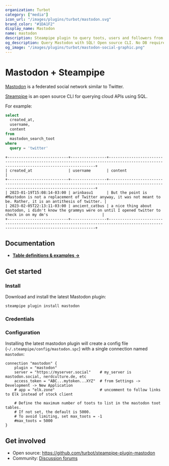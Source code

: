 ```yaml
---
organization: Turbot
category: ["media"]
icon_url: "/images/plugins/turbot/mastodon.svg"
brand_color: "#1DA1F2"
display_name: Mastodon
name: mastodon
description: Steampipe plugin to query toots, users and followers from Mastodon.
og_description: Query Mastodon with SQL! Open source CLI. No DB required.
og_image: "/images/plugins/turbot/mastodon-social-graphic.png"
---
```


# Mastodon + Steampipe

[Mastodon](https://joinmastodon.org/) is a federated social network similar to Twitter.

[Steampipe](https://steampipe.io/) is an open source CLI for querying cloud APIs using SQL.


For example:

```sql
select
  created_at,
  username,
  content
from
  mastodon_search_toot
where
  query = 'twitter'
```

```
+---------------------------+----------------+--------------------------------------------------------------------------------------------------------------------------------------+
| created_at                | username       | content                                                                                                                              |
+---------------------------+----------------+--------------------------------------------------------------------------------------------------------------------------------------+
| 2023-01-19T15:08:14-03:00 | arinbasu1      | But the point is  #Mastodon is not a replacement of Twitter anyway, it was not meant to be. Rather, it is an antithesis of twitter. |
| 2023-02-05T22:13:11-03:00 | ancient_catbus | a nice thing about mastodon, i didn't know the grammys were on until I opened twitter to check in on my dm's                        |
+---------------------------+----------------+--------------------------------------------------------------------------------------------------------------------------------------+
```

## Documentation

- **[Table definitions & examples →](/plugins/turbot/mastodon/tables)**

## Get started

### Install

Download and install the latest Mastodon plugin:

```bash
steampipe plugin install mastodon
```

### Credentials


### Configuration

Installing the latest mastodon plugin will create a config file (`~/.steampipe/config/mastodon.spc`) with a single connection named `mastodon`:

```hcl
connection "mastodon" {
    plugin = "mastodon"
    server = "https://myserver.social"    # my_server is mastodon.social, nerdculture.de, etc
    access_token = "ABC...mytoken...XYZ"  # from Settings -> Development -> New Application
    # app = "elk.zone"                    # uncomment to follow links to Elk instead of stock client

    # Define the maximum number of toots to list in the mastodon toot tables.
    # If not set, the default is 5000.
    # To avoid limiting, set max_toots = -1
    #max_toots = 5000
}
```

## Get involved

* Open source: https://github.com/turbot/steampipe-plugin-mastodon
* Community: [Discussion forums](https://github.com/turbot/steampipe/discussions)

